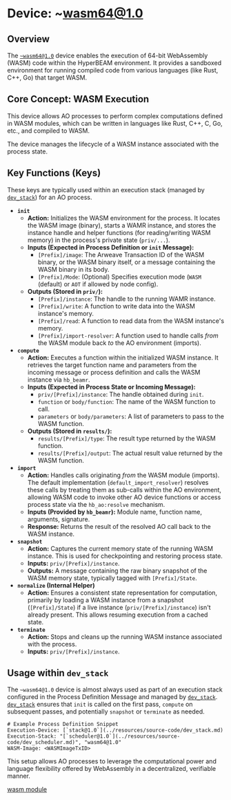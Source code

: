 # Device: ~wasm64@1.0

## Overview

The [`~wasm64@1.0`](../resources/source-code/dev_wasm.md) device enables the execution of 64-bit WebAssembly (WASM) code within the HyperBEAM environment. It provides a sandboxed environment for running compiled code from various languages (like Rust, C++, Go) that target WASM.

## Core Concept: WASM Execution

This device allows AO processes to perform complex computations defined in WASM modules, which can be written in languages like Rust, C++, C, Go, etc., and compiled to WASM.

The device manages the lifecycle of a WASM instance associated with the process state.

## Key Functions (Keys)

These keys are typically used within an execution stack (managed by [`dev_stack`](../resources/source-code/dev_stack.md)) for an AO process.

*   **`init`**
    *   **Action:** Initializes the WASM environment for the process. It locates the WASM image (binary), starts a WAMR instance, and stores the instance handle and helper functions (for reading/writing WASM memory) in the process's private state (`priv/...`).
    *   **Inputs (Expected in Process Definition or `init` Message):**
        *   `[Prefix]/image`: The Arweave Transaction ID of the WASM binary, or the WASM binary itself, or a message containing the WASM binary in its body.
        *   `[Prefix]/Mode`: (Optional) Specifies execution mode (`WASM` (default) or `AOT` if allowed by node config).
    *   **Outputs (Stored in `priv/`):**
        *   `[Prefix]/instance`: The handle to the running WAMR instance.
        *   `[Prefix]/write`: A function to write data into the WASM instance's memory.
        *   `[Prefix]/read`: A function to read data from the WASM instance's memory.
        *   `[Prefix]/import-resolver`: A function used to handle calls *from* the WASM module back *to* the AO environment (imports).
*   **`compute`**
    *   **Action:** Executes a function within the initialized WASM instance. It retrieves the target function name and parameters from the incoming message or process definition and calls the WASM instance via `hb_beamr`.
    *   **Inputs (Expected in Process State or Incoming Message):**
        *   `priv/[Prefix]/instance`: The handle obtained during `init`.
        *   `function` or `body/function`: The name of the WASM function to call.
        *   `parameters` or `body/parameters`: A list of parameters to pass to the WASM function.
    *   **Outputs (Stored in `results/`):**
        *   `results/[Prefix]/type`: The result type returned by the WASM function.
        *   `results/[Prefix]/output`: The actual result value returned by the WASM function.
*   **`import`**
    *   **Action:** Handles calls originating *from* the WASM module (imports). The default implementation (`default_import_resolver`) resolves these calls by treating them as sub-calls within the AO environment, allowing WASM code to invoke other AO device functions or access process state via the `hb_ao:resolve` mechanism.
    *   **Inputs (Provided by `hb_beamr`):** Module name, function name, arguments, signature.
    *   **Response:** Returns the result of the resolved AO call back to the WASM instance.
*   **`snapshot`**
    *   **Action:** Captures the current memory state of the running WASM instance. This is used for checkpointing and restoring process state.
    *   **Inputs:** `priv/[Prefix]/instance`.
    *   **Outputs:** A message containing the raw binary snapshot of the WASM memory state, typically tagged with `[Prefix]/State`.
*   **`normalize` (Internal Helper)**
    *   **Action:** Ensures a consistent state representation for computation, primarily by loading a WASM instance from a snapshot (`[Prefix]/State`) if a live instance (`priv/[Prefix]/instance`) isn't already present. This allows resuming execution from a cached state.
*   **`terminate`**
    *   **Action:** Stops and cleans up the running WASM instance associated with the process.
    *   **Inputs:** `priv/[Prefix]/instance`.

## Usage within `dev_stack`

The `~wasm64@1.0` device is almost always used as part of an execution stack configured in the Process Definition Message and managed by [`dev_stack`](../resources/source-code/dev_stack.md). [`dev_stack`](../resources/source-code/dev_stack.md) ensures that `init` is called on the first pass, `compute` on subsequent passes, and potentially `snapshot` or `terminate` as needed.

```text
# Example Process Definition Snippet
Execution-Device: [`stack@1.0`](../resources/source-code/dev_stack.md)
Execution-Stack: "[`scheduler@1.0`](../resources/source-code/dev_scheduler.md)", "wasm64@1.0"
WASM-Image: <WASMImageTxID>
```

This setup allows AO processes to leverage the computational power and language flexibility offered by WebAssembly in a decentralized, verifiable manner.

[wasm module](../resources/source-code/dev_wasm.md)
